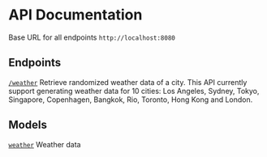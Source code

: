 # API Documentation

Base URL for all endpoints
`http://localhost:8080`


## Endpoints
[`/weather`](endpoints/weather.md)
Retrieve randomized weather data of a city. This API currently support generating weather data for 10 cities: Los Angeles, Sydney, Tokyo, Singapore, Copenhagen, Bangkok, Rio, Toronto, Hong Kong and London.


## Models
[`weather`](models/weather.md)
Weather data

